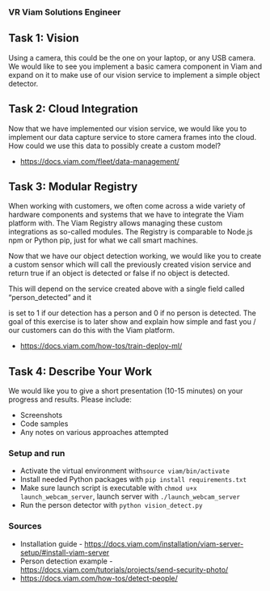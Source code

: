### VR Viam Solutions Engineer
## Task 1: Vision
Using a camera, this could be the one on your laptop, or any USB camera. We would like to see
you implement a basic camera component in Viam and expand on it to make use of our vision
service to implement a simple object detector.<br>

## Task 2: Cloud Integration
Now that we have implemented our vision service, we would like you to implement our data
capture service to store camera frames into the cloud. How could we use this data to possibly
create a custom model? </br>
* https://docs.viam.com/fleet/data-management/

## Task 3: Modular Registry
When working with customers, we often come across a wide variety of hardware components
and systems that we have to integrate the Viam platform with. The Viam Registry allows
managing these custom integrations as so-called modules. The Registry is comparable to
Node.js npm or Python pip, just for what we call smart machines.

Now that we have our object detection working, we would like you to create a custom sensor
which will call the previously created vision service and return true if an object is detected or
false if no object is detected.

This will depend on the service created above with a single field called “person_detected” and it

is set to 1 if our detection has a person and 0 if no person is detected.
The goal of this exercise is to later show and explain how simple and fast you / our customers
can do this with the Viam platform.</br>

* https://docs.viam.com/how-tos/train-deploy-ml/

## Task 4: Describe Your Work
We would like you to give a short presentation (10-15 minutes) on your progress and results.
Please include:
* Screenshots
* Code samples
* Any notes on various approaches attempted

### Setup and run
* Activate the virtual environment with```source viam/bin/activate```
* Install needed Python packages with ```pip install requirements.txt```
* Make sure launch script is executable with ```chmod u+x launch_webcam_server```, launch server with  ```./launch_webcam_server```
* Run the person detector with ```python vision_detect.py```

### Sources
* Installation guide - https://docs.viam.com/installation/viam-server-setup/#install-viam-server
* Person detection example - https://docs.viam.com/tutorials/projects/send-security-photo/
* https://docs.viam.com/how-tos/detect-people/